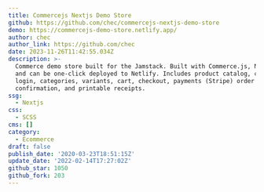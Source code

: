 ```yaml
---
title: Commercejs Nextjs Demo Store
github: https://github.com/chec/commercejs-nextjs-demo-store
demo: https://commercejs-demo-store.netlify.app/
author: chec
author_link: https://github.com/chec
date: 2023-11-26T11:42:55.034Z
description: >-
  Commerce demo store built for the Jamstack. Built with Commerce.js, Next.js,
  and can be one-click deployed to Netlify. Includes product catalog, customer
  login, categories, variants, cart, checkout, payments (Stripe) order
  confirmation, and printable receipts.
ssg:
  - Nextjs
css:
  - SCSS
cms: []
category:
  - Ecommerce
draft: false
publish_date: '2020-03-23T18:51:15Z'
update_date: '2022-02-14T17:27:02Z'
github_star: 1050
github_fork: 203
---
```

